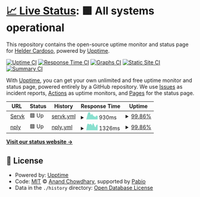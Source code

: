 # [📈 Live Status](https://helderk.github.io/upptime): <!--live status--> **🟩 All systems operational**

This repository contains the open-source uptime monitor and status page for [Helder Cardoso](https://helderk.github.io/upptime), powered by [Upptime](https://github.com/upptime/upptime).

[![Uptime CI](https://github.com/helderk/upptime/workflows/Uptime%20CI/badge.svg)](https://github.com/helderk/upptime/actions?query=workflow%3A%22Uptime+CI%22)
[![Response Time CI](https://github.com/helderk/upptime/workflows/Response%20Time%20CI/badge.svg)](https://github.com/helderk/upptime/actions?query=workflow%3A%22Response+Time+CI%22)
[![Graphs CI](https://github.com/helderk/upptime/workflows/Graphs%20CI/badge.svg)](https://github.com/helderk/upptime/actions?query=workflow%3A%22Graphs+CI%22)
[![Static Site CI](https://github.com/helderk/upptime/workflows/Static%20Site%20CI/badge.svg)](https://github.com/helderk/upptime/actions?query=workflow%3A%22Static+Site+CI%22)
[![Summary CI](https://github.com/helderk/upptime/workflows/Summary%20CI/badge.svg)](https://github.com/helderk/upptime/actions?query=workflow%3A%22Summary+CI%22)

With [Upptime](https://upptime.js.org), you can get your own unlimited and free uptime monitor and status page, powered entirely by a GitHub repository. We use [Issues](https://github.com/helderk/upptime/issues) as incident reports, [Actions](https://github.com/helderk/upptime/actions) as uptime monitors, and [Pages](https://helderk.github.io/upptime) for the status page.

<!--start: status pages-->
<!-- This summary is generated by Upptime (https://github.com/upptime/upptime) -->
<!-- Do not edit this manually, your changes will be overwritten -->
<!-- prettier-ignore -->
| URL | Status | History | Response Time | Uptime |
| --- | ------ | ------- | ------------- | ------ |
| <img alt="" src="https://icons.duckduckgo.com/ip3/servk.com.ico" height="13"> [Servk](https://servk.com) | 🟩 Up | [servk.yml](https://github.com/helderk/upptime/commits/HEAD/history/servk.yml) | <details><summary><img alt="Response time graph" src="./graphs/servk/response-time-week.png" height="20"> 930ms</summary><br><a href="https://helderk.github.io/upptime/history/servk"><img alt="Response time 1049" src="https://img.shields.io/endpoint?url=https%3A%2F%2Fraw.githubusercontent.com%2Fhelderk%2Fupptime%2FHEAD%2Fapi%2Fservk%2Fresponse-time.json"></a><br><a href="https://helderk.github.io/upptime/history/servk"><img alt="24-hour response time 810" src="https://img.shields.io/endpoint?url=https%3A%2F%2Fraw.githubusercontent.com%2Fhelderk%2Fupptime%2FHEAD%2Fapi%2Fservk%2Fresponse-time-day.json"></a><br><a href="https://helderk.github.io/upptime/history/servk"><img alt="7-day response time 930" src="https://img.shields.io/endpoint?url=https%3A%2F%2Fraw.githubusercontent.com%2Fhelderk%2Fupptime%2FHEAD%2Fapi%2Fservk%2Fresponse-time-week.json"></a><br><a href="https://helderk.github.io/upptime/history/servk"><img alt="30-day response time 1026" src="https://img.shields.io/endpoint?url=https%3A%2F%2Fraw.githubusercontent.com%2Fhelderk%2Fupptime%2FHEAD%2Fapi%2Fservk%2Fresponse-time-month.json"></a><br><a href="https://helderk.github.io/upptime/history/servk"><img alt="1-year response time 1049" src="https://img.shields.io/endpoint?url=https%3A%2F%2Fraw.githubusercontent.com%2Fhelderk%2Fupptime%2FHEAD%2Fapi%2Fservk%2Fresponse-time-year.json"></a></details> | <details><summary><a href="https://helderk.github.io/upptime/history/servk">99.86%</a></summary><a href="https://helderk.github.io/upptime/history/servk"><img alt="All-time uptime 99.88%" src="https://img.shields.io/endpoint?url=https%3A%2F%2Fraw.githubusercontent.com%2Fhelderk%2Fupptime%2FHEAD%2Fapi%2Fservk%2Fuptime.json"></a><br><a href="https://helderk.github.io/upptime/history/servk"><img alt="24-hour uptime 99.04%" src="https://img.shields.io/endpoint?url=https%3A%2F%2Fraw.githubusercontent.com%2Fhelderk%2Fupptime%2FHEAD%2Fapi%2Fservk%2Fuptime-day.json"></a><br><a href="https://helderk.github.io/upptime/history/servk"><img alt="7-day uptime 99.86%" src="https://img.shields.io/endpoint?url=https%3A%2F%2Fraw.githubusercontent.com%2Fhelderk%2Fupptime%2FHEAD%2Fapi%2Fservk%2Fuptime-week.json"></a><br><a href="https://helderk.github.io/upptime/history/servk"><img alt="30-day uptime 99.82%" src="https://img.shields.io/endpoint?url=https%3A%2F%2Fraw.githubusercontent.com%2Fhelderk%2Fupptime%2FHEAD%2Fapi%2Fservk%2Fuptime-month.json"></a><br><a href="https://helderk.github.io/upptime/history/servk"><img alt="1-year uptime 99.88%" src="https://img.shields.io/endpoint?url=https%3A%2F%2Fraw.githubusercontent.com%2Fhelderk%2Fupptime%2FHEAD%2Fapi%2Fservk%2Fuptime-year.json"></a></details>
| <img alt="" src="https://icons.duckduckgo.com/ip3/nply.eu.ico" height="13"> [nply](https://nply.eu) | 🟩 Up | [nply.yml](https://github.com/helderk/upptime/commits/HEAD/history/nply.yml) | <details><summary><img alt="Response time graph" src="./graphs/nply/response-time-week.png" height="20"> 1326ms</summary><br><a href="https://helderk.github.io/upptime/history/nply"><img alt="Response time 1329" src="https://img.shields.io/endpoint?url=https%3A%2F%2Fraw.githubusercontent.com%2Fhelderk%2Fupptime%2FHEAD%2Fapi%2Fnply%2Fresponse-time.json"></a><br><a href="https://helderk.github.io/upptime/history/nply"><img alt="24-hour response time 1100" src="https://img.shields.io/endpoint?url=https%3A%2F%2Fraw.githubusercontent.com%2Fhelderk%2Fupptime%2FHEAD%2Fapi%2Fnply%2Fresponse-time-day.json"></a><br><a href="https://helderk.github.io/upptime/history/nply"><img alt="7-day response time 1326" src="https://img.shields.io/endpoint?url=https%3A%2F%2Fraw.githubusercontent.com%2Fhelderk%2Fupptime%2FHEAD%2Fapi%2Fnply%2Fresponse-time-week.json"></a><br><a href="https://helderk.github.io/upptime/history/nply"><img alt="30-day response time 1270" src="https://img.shields.io/endpoint?url=https%3A%2F%2Fraw.githubusercontent.com%2Fhelderk%2Fupptime%2FHEAD%2Fapi%2Fnply%2Fresponse-time-month.json"></a><br><a href="https://helderk.github.io/upptime/history/nply"><img alt="1-year response time 1329" src="https://img.shields.io/endpoint?url=https%3A%2F%2Fraw.githubusercontent.com%2Fhelderk%2Fupptime%2FHEAD%2Fapi%2Fnply%2Fresponse-time-year.json"></a></details> | <details><summary><a href="https://helderk.github.io/upptime/history/nply">99.86%</a></summary><a href="https://helderk.github.io/upptime/history/nply"><img alt="All-time uptime 99.88%" src="https://img.shields.io/endpoint?url=https%3A%2F%2Fraw.githubusercontent.com%2Fhelderk%2Fupptime%2FHEAD%2Fapi%2Fnply%2Fuptime.json"></a><br><a href="https://helderk.github.io/upptime/history/nply"><img alt="24-hour uptime 99.04%" src="https://img.shields.io/endpoint?url=https%3A%2F%2Fraw.githubusercontent.com%2Fhelderk%2Fupptime%2FHEAD%2Fapi%2Fnply%2Fuptime-day.json"></a><br><a href="https://helderk.github.io/upptime/history/nply"><img alt="7-day uptime 99.86%" src="https://img.shields.io/endpoint?url=https%3A%2F%2Fraw.githubusercontent.com%2Fhelderk%2Fupptime%2FHEAD%2Fapi%2Fnply%2Fuptime-week.json"></a><br><a href="https://helderk.github.io/upptime/history/nply"><img alt="30-day uptime 99.82%" src="https://img.shields.io/endpoint?url=https%3A%2F%2Fraw.githubusercontent.com%2Fhelderk%2Fupptime%2FHEAD%2Fapi%2Fnply%2Fuptime-month.json"></a><br><a href="https://helderk.github.io/upptime/history/nply"><img alt="1-year uptime 99.88%" src="https://img.shields.io/endpoint?url=https%3A%2F%2Fraw.githubusercontent.com%2Fhelderk%2Fupptime%2FHEAD%2Fapi%2Fnply%2Fuptime-year.json"></a></details>

<!--end: status pages-->

[**Visit our status website →**](https://helderk.github.io/upptime)

## 📄 License

- Powered by: [Upptime](https://github.com/upptime/upptime)
- Code: [MIT](./LICENSE) © [Anand Chowdhary](https://anandchowdhary.com), supported by [Pabio](https://pabio.com)
- Data in the `./history` directory: [Open Database License](https://opendatacommons.org/licenses/odbl/1-0/)
